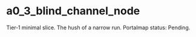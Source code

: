 # a0_3_blind_channel_node

Tier‑1 minimal slice. The hush of a narrow run. Portalmap status: Pending.
